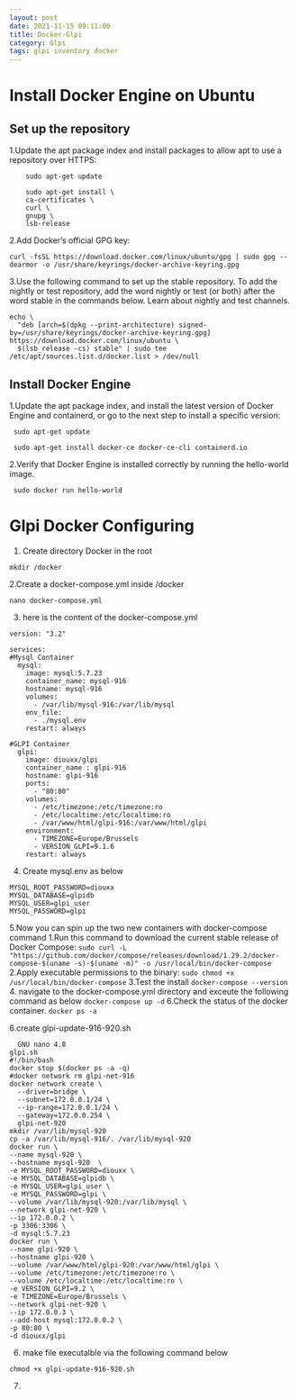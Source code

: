 ```yaml
---
layout: post
date: 2021-11-15 09:11:00
title: Docker-Glpi
category: Glpi 
tags: glpi inventory docker
---
```

# Install Docker Engine on Ubuntu
## Set up the repository            
1.Update the apt package index and install packages to allow apt to use a repository over HTTPS:
``` 
    sudo apt-get update
    
    sudo apt-get install \
    ca-certificates \
    curl \
    gnupg \
    lsb-release
```
2.Add Docker’s official GPG key:
``` 
curl -fsSL https://download.docker.com/linux/ubuntu/gpg | sudo gpg --dearmor -o /usr/share/keyrings/docker-archive-keyring.gpg
```
3.Use the following command to set up the stable repository. To add the nightly or test repository, add the word nightly or test (or both) after the word stable in the commands below. Learn about nightly and test channels.
``` 
echo \
  "deb [arch=$(dpkg --print-architecture) signed-by=/usr/share/keyrings/docker-archive-keyring.gpg] https://download.docker.com/linux/ubuntu \
  $(lsb_release -cs) stable" | sudo tee /etc/apt/sources.list.d/docker.list > /dev/null
```
## Install Docker Engine
1.Update the apt package index, and install the latest version of Docker Engine and containerd, or go to the next step to install a specific version:
```
 sudo apt-get update

 sudo apt-get install docker-ce docker-ce-cli containerd.io
```
2.Verify that Docker Engine is installed correctly by running the hello-world image.
```
 sudo docker run hello-world
```
# Glpi Docker Configuring
1. Create directory Docker in the root
```
mkdir /docker
```
2.Create a docker-compose.yml inside /docker 
```
nano docker-compose.yml
```
3. here is the content of the docker-compose.yml
```
version: "3.2"

services:
#Mysql Container
  mysql:
    image: mysql:5.7.23
    container_name: mysql-916
    hostname: mysql-916
    volumes:
      - /var/lib/mysql-916:/var/lib/mysql
    env_file:
      - ./mysql.env
    restart: always

#GLPI Container
  glpi:
    image: diouxx/glpi
    container_name : glpi-916
    hostname: glpi-916
    ports:
      - "80:80"
    volumes:
      - /etc/timezone:/etc/timezone:ro
      - /etc/localtime:/etc/localtime:ro
      - /var/www/html/glpi-916:/var/www/html/glpi
    environment:
      - TIMEZONE=Europe/Brussels
      - VERSION_GLPI=9.1.6
    restart: always
```
4. Create mysql.env as below
```
MYSQL_ROOT_PASSWORD=diouxx
MYSQL_DATABASE=glpidb
MYSQL_USER=glpi_user
MYSQL_PASSWORD=glpi
```
5.Now you can spin up the two new containers with docker-compose command
1.Run this command to download the current stable release of Docker Compose:
    ```
    sudo curl -L "https://github.com/docker/compose/releases/download/1.29.2/docker-compose-$(uname -s)-$(uname -m)" -o /usr/local/bin/docker-compose
    ```
2.Apply executable permissions to the binary:
    ```
    sudo chmod +x /usr/local/bin/docker-compose
    ```
3.Test the install
    ```
    docker-compose --version
    ```
4. navigate to the docker-compose.yml directory and exceute the following command as below
    ```
    docker-compose up -d
    ```
6.Check the status of the docker container.
    ```
    docker ps -a
    ```
    

6.create glpi-update-916-920.sh
```
  GNU nano 4.8                                                                           glpi.sh                                                                                     
#!/bin/bash
docker stop $(docker ps -a -q)
#docker network rm glpi-net-916
docker network create \
  --driver=bridge \
  --subnet=172.0.0.1/24 \
  --ip-range=172.0.0.1/24 \
  --gateway=172.0.0.254 \
  glpi-net-920
mkdir /var/lib/mysql-920
cp -a /var/lib/mysql-916/. /var/lib/mysql-920
docker run \
--name mysql-920 \
--hostname mysql-920  \
-e MYSQL_ROOT_PASSWORD=diouxx \
-e MYSQL_DATABASE=glpidb \
-e MYSQL_USER=glpi_user \
-e MYSQL_PASSWORD=glpi \
--volume /var/lib/mysql-920:/var/lib/mysql \
--network glpi-net-920 \
--ip 172.0.0.2 \
-p 3306:3306 \
-d mysql:5.7.23
docker run \
--name glpi-920 \
--hostname glpi-920 \
--volume /var/www/html/glpi-920:/var/www/html/glpi \
--volume /etc/timezone:/etc/timezone:ro \
--volume /etc/localtime:/etc/localtime:ro \
-e VERSION_GLPI=9.2 \
-e TIMEZONE=Europe/Brussels \
--network glpi-net-920 \
--ip 172.0.0.3 \
--add-host mysql:172.0.0.2 \
-p 80:80 \
-d diouxx/glpi
```
6. make file executalble via the following command below
```
chmod +x glpi-update-916-920.sh
```
7.
